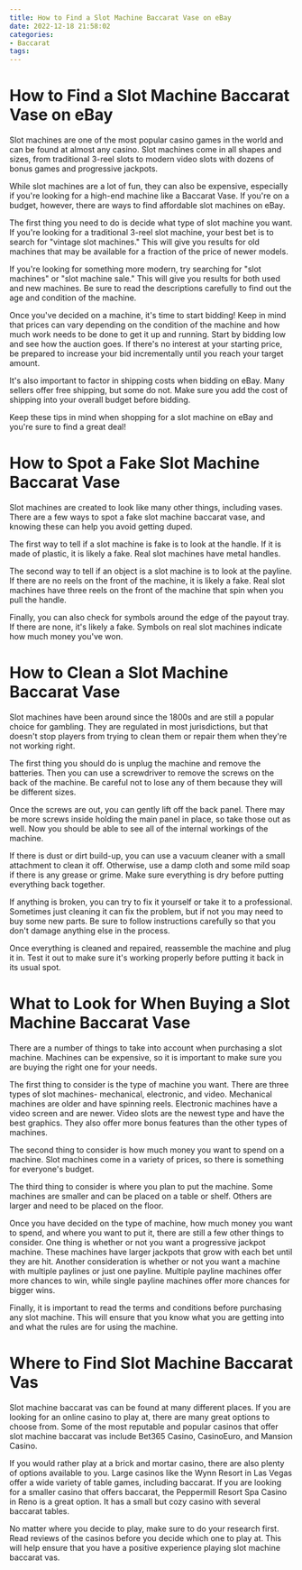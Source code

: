 ```yaml
---
title: How to Find a Slot Machine Baccarat Vase on eBay 
date: 2022-12-18 21:58:02
categories:
- Baccarat
tags:
---
```



#  How to Find a Slot Machine Baccarat Vase on eBay 

Slot machines are one of the most popular casino games in the world and can be found at almost any casino. Slot machines come in all shapes and sizes, from traditional 3-reel slots to modern video slots with dozens of bonus games and progressive jackpots.

While slot machines are a lot of fun, they can also be expensive, especially if you're looking for a high-end machine like a Baccarat Vase. If you're on a budget, however, there are ways to find affordable slot machines on eBay.

The first thing you need to do is decide what type of slot machine you want. If you're looking for a traditional 3-reel slot machine, your best bet is to search for "vintage slot machines." This will give you results for old machines that may be available for a fraction of the price of newer models.

If you're looking for something more modern, try searching for "slot machines" or "slot machine sale." This will give you results for both used and new machines. Be sure to read the descriptions carefully to find out the age and condition of the machine.

Once you've decided on a machine, it's time to start bidding! Keep in mind that prices can vary depending on the condition of the machine and how much work needs to be done to get it up and running. Start by bidding low and see how the auction goes. If there's no interest at your starting price, be prepared to increase your bid incrementally until you reach your target amount.

It's also important to factor in shipping costs when bidding on eBay. Many sellers offer free shipping, but some do not. Make sure you add the cost of shipping into your overall budget before bidding.

Keep these tips in mind when shopping for a slot machine on eBay and you're sure to find a great deal!

#  How to Spot a Fake Slot Machine Baccarat Vase 

Slot machines are created to look like many other things, including vases. There are a few ways to spot a fake slot machine baccarat vase, and knowing these can help you avoid getting duped.

The first way to tell if a slot machine is fake is to look at the handle. If it is made of plastic, it is likely a fake. Real slot machines have metal handles.

The second way to tell if an object is a slot machine is to look at the payline. If there are no reels on the front of the machine, it is likely a fake. Real slot machines have three reels on the front of the machine that spin when you pull the handle.

Finally, you can also check for symbols around the edge of the payout tray. If there are none, it's likely a fake. Symbols on real slot machines indicate how much money you've won.

#  How to Clean a Slot Machine Baccarat Vase 

Slot machines have been around since the 1800s and are still a popular choice for gambling. They are regulated in most jurisdictions, but that doesn't stop players from trying to clean them or repair them when they're not working right.

The first thing you should do is unplug the machine and remove the batteries. Then you can use a screwdriver to remove the screws on the back of the machine. Be careful not to lose any of them because they will be different sizes.

Once the screws are out, you can gently lift off the back panel. There may be more screws inside holding the main panel in place, so take those out as well. Now you should be able to see all of the internal workings of the machine.

If there is dust or dirt build-up, you can use a vacuum cleaner with a small attachment to clean it off. Otherwise, use a damp cloth and some mild soap if there is any grease or grime. Make sure everything is dry before putting everything back together.

If anything is broken, you can try to fix it yourself or take it to a professional. Sometimes just cleaning it can fix the problem, but if not you may need to buy some new parts. Be sure to follow instructions carefully so that you don't damage anything else in the process.

Once everything is cleaned and repaired, reassemble the machine and plug it in. Test it out to make sure it's working properly before putting it back in its usual spot.

#  What to Look for When Buying a Slot Machine Baccarat Vase 

There are a number of things to take into account when purchasing a slot machine. Machines can be expensive, so it is important to make sure you are buying the right one for your needs.

The first thing to consider is the type of machine you want. There are three types of slot machines- mechanical, electronic, and video. Mechanical machines are older and have spinning reels. Electronic machines have a video screen and are newer. Video slots are the newest type and have the best graphics. They also offer more bonus features than the other types of machines.

The second thing to consider is how much money you want to spend on a machine. Slot machines come in a variety of prices, so there is something for everyone's budget.

The third thing to consider is where you plan to put the machine. Some machines are smaller and can be placed on a table or shelf. Others are larger and need to be placed on the floor.

Once you have decided on the type of machine, how much money you want to spend, and where you want to put it, there are still a few other things to consider. One thing is whether or not you want a progressive jackpot machine. These machines have larger jackpots that grow with each bet until they are hit. Another consideration is whether or not you want a machine with multiple paylines or just one payline. Multiple payline machines offer more chances to win, while single payline machines offer more chances for bigger wins.

Finally, it is important to read the terms and conditions before purchasing any slot machine. This will ensure that you know what you are getting into and what the rules are for using the machine.

#  Where to Find Slot Machine Baccarat Vas

Slot machine baccarat vas can be found at many different places. If you are looking for an online casino to play at, there are many great options to choose from. Some of the most reputable and popular casinos that offer slot machine baccarat vas include Bet365 Casino, CasinoEuro, and Mansion Casino.

If you would rather play at a brick and mortar casino, there are also plenty of options available to you. Large casinos like the Wynn Resort in Las Vegas offer a wide variety of table games, including baccarat. If you are looking for a smaller casino that offers baccarat, the Peppermill Resort Spa Casino in Reno is a great option. It has a small but cozy casino with several baccarat tables.

No matter where you decide to play, make sure to do your research first. Read reviews of the casinos before you decide which one to play at. This will help ensure that you have a positive experience playing slot machine baccarat vas.
